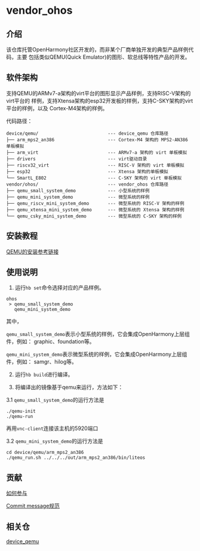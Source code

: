 # vendor_ohos

## 介绍

该仓库托管OpenHarmony社区开发的，而非某个厂商单独开发的典型产品样例代码，主要
包括类似QEMU(Quick Emulator)的图形、软总线等特性产品的开发。

## 软件架构

支持QEMU的ARMv7-a架构的virt平台的图形显示产品样例，支持RISC-V架构的virt平台的
样例，支持Xtensa架构的esp32开发板的样例，支持C-SKY架构的virt平台的样例，以及
Cortex-M4架构的样例。

代码路径：

```
device/qemu/                          --- device_qemu 仓库路径
├── arm_mps2_an386                    --- Cortex-M4 架构的 MPS2-AN386 单板模拟
├── arm_virt                          --- ARMv7-a 架构的 virt 单板模拟
├── drivers                           --- virt驱动目录
├── riscv32_virt                      --- RISC-V 架构的 virt 单板模拟
├── esp32                             --- Xtensa 架构的单板模拟
└── SmartL_E802                       --- C-SKY 架构的 virt 单板模拟
vendor/ohos/                          --- vendor_ohos 仓库路径
├── qemu_small_system_demo            --- 小型系统的样例
├── qemu_mini_system_demo             --- 微型系统的样例
├── qemu_riscv_mini_system_demo       --- 微型系统的 RISC-V 架构的样例
├── qemu_xtensa_mini_system_demo      --- 微型系统的 Xtensa 架构的样例
└── qemu_csky_mini_system_demo        --- 微型系统的 C-SKY 架构的样例
```

## 安装教程

[QEMU的安装参考链接](https://gitee.com/openharmony/device_qemu#qemu%E5%AE%89%E8%A3%85)

## 使用说明

1. 运行`hb set`命令选择对应的产品样例。
```
ohos
 > qemu_small_system_demo
   qemu_mini_system_demo
```

其中，

`qemu_small_system_demo`表示小型系统的样例，它会集成OpenHarmony上层组件，例如：
graphic、foundation等。

`qemu_mini_system_demo`表示微型系统的样例，它会集成OpenHarmony上层组件，例如：
samgr、hilog等。

2. 运行`hb build`进行编译。

3. 将编译出的镜像基于qemu来运行，方法如下：

3.1 `qemu_small_system_demo`的运行方法是

```
./qemu-init
./qemu-run
```

再用`vnc-client`连接该主机的5920端口

3.2 `qemu_mini_system_demo`的运行方法是

```
cd device/qemu/arm_mps2_an386
./qemu_run.sh ../../../out/arm_mps2_an386/bin/liteos
```

## 贡献

[如何参与](https://gitee.com/openharmony/docs/blob/master/zh-cn/contribute/%E5%8F%82%E4%B8%8E%E8%B4%A1%E7%8C%AE.md)

[Commit message规范](https://gitee.com/openharmony/device_qemu/wikis/Commit%20message%E8%A7%84%E8%8C%83?sort_id=4042860)

## 相关仓

[device\_qemu](https://gitee.com/openharmony/device_qemu/blob/master/README_zh.md)

